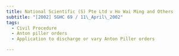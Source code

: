 ```yaml
---
title: National Scientific (S) Pte Ltd v Ho Wai Ming and Others 
subtitle: "[2002] SGHC 69 / 11\_April\_2002"
tags:
  - Civil Procedure
  - Anton piller orders
  - Application to discharge or vary Anton Piller orders

---
```


